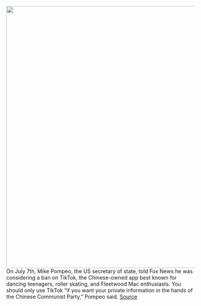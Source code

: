 <img src='https://cdn.vox-cdn.com/thumbor/aR5jvN-eW4F8kAukuyU6-GlEhro=/0x0:3000x2000/1200x675/filters:focal(1260x760:1740x1240)/cdn.vox-cdn.com/uploads/chorus_image/image/68521609/VRG_ILLO_4340_TikTokWarRoom.0.jpg' width='700px' /><br/>
On July 7th, Mike Pompeo, the US secretary of state, told Fox News he was considering a ban on TikTok, the Chinese-owned app best known for dancing teenagers, roller skating, and Fleetwood Mac enthusiasts. You should only use TikTok “if you want your private information in the hands of the Chinese Communist Party,” Pompeo said.
<a href='https://www.theverge.com/22174704/2020-tiktok-ban-trump-administration'> Source <a/>